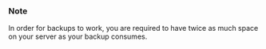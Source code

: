 <!-- usedin: [ _legacy_docker/AddOns/database-backups-v1.md, _maestro/AddOns/database-backups-v1.md, _node/addons/database-backups-v1.md, _rails/AddOns/database-backups-v1.md] -->


### Note


In order for backups to work, you are required to have twice as much space on your server as your backup consumes.